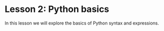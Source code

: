 # Lesson 2: Python basics

In this lesson we will explore the basics of Python syntax and expressions.
